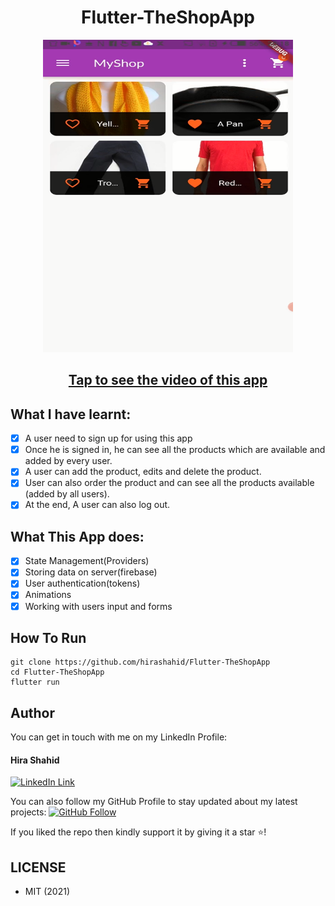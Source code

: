 <h1 align="center">Flutter-TheShopApp</h1>
<a href="#">
  <div align="center" >
    <img src="ss.png" width='400' height = '500'/>
  </div>
</a>

## <h2 align = "center"> [Tap to see the video of this app](https://hirashahid.thecloudsoft.com/flutter-theshopapp/)</h2>

## What I have learnt:
- [x] A user need to sign up for using this app 
- [x] Once he is signed in, he can see all the products which are available and added by every user.
- [x] A user can add the product, edits and delete the product. 
- [x] User can also order the product and can see all the products available (added by all users). 
- [x] At the end, A user can also log out.

## What This App does:
- [x] State Management(Providers)
- [x] Storing data on server(firebase)
- [x] User authentication(tokens)
- [x] Animations 
- [x] Working with users input and forms 

## How To Run
```
git clone https://github.com/hirashahid/Flutter-TheShopApp
cd Flutter-TheShopApp
flutter run
```

## Author
You can get in touch with me on my LinkedIn Profile:

#### Hira Shahid
[![LinkedIn Link](https://img.shields.io/badge/Connect-thehirashahid-blue.svg?logo=linkedin&longCache=true&style=social&label=Connect
)](https://www.linkedin.com/in/thehirashahid)

You can also follow my GitHub Profile to stay updated about my latest projects: [![GitHub Follow](https://img.shields.io/badge/Connect-hirashahid-blue.svg?logo=Github&longCache=true&style=social&label=Follow)](https://github.com/hirashahid)

If you liked the repo then kindly support it by giving it a star ⭐!

## LICENSE
- MIT (2021)
